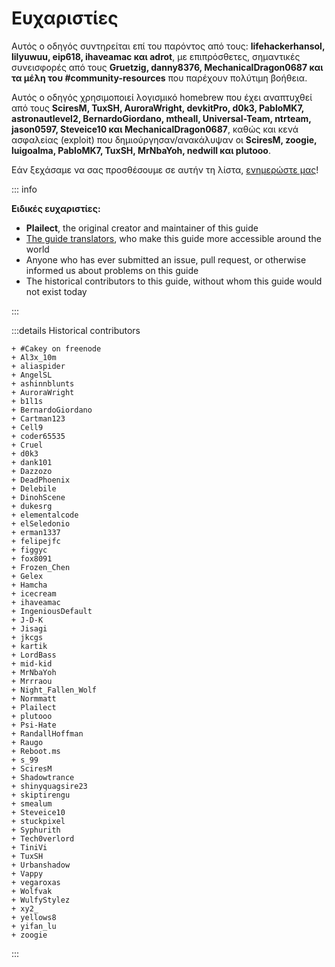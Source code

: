# Ευχαριστίες

Αυτός ο οδηγός συντηρείται επί του παρόντος από τους: **lifehackerhansol, lilyuwuu, eip618, ihaveamac και adrot**, με επιπρόσθετες, σημαντικές συνεισφορές από τους **Gruetzig, danny8376, MechanicalDragon0687 και τα μέλη του #community-resources** που παρέχουν πολύτιμη βοήθεια.

Αυτός ο οδηγός χρησιμοποιεί λογισμικό homebrew που έχει αναπτυχθεί από τους **SciresM, TuxSH, AuroraWright, devkitPro, d0k3, PabloMK7, astronautlevel2, BernardoGiordano, mtheall, Universal-Team, ntrteam, jason0597, Steveice10 και MechanicalDragon0687**, καθώς και κενά ασφαλείας (exploit) που δημιούργησαν/ανακάλυψαν οι **SciresM, zoogie, luigoalma, PabloMK7, TuxSH, MrNbaYoh, nedwill και plutooo**.

Εάν ξεχάσαμε να σας προσθέσουμε σε αυτήν τη λίστα, [ενημερώστε μας](https://github.com/hacks-guide/Guide_3DS/issues)!

::: info

**Ειδικές ευχαριστίες:**

- **Plailect**, the original creator and maintainer of this guide
- [The guide translators](https://crowdin.com/project/3ds-guide), who make this guide more accessible around the world
- Anyone who has ever submitted an issue, pull request, or otherwise informed us about problems on this guide
- The historical contributors to this guide, without whom this guide would not exist today

:::

:::details Historical contributors

```
+ #Cakey on freenode
+ Al3x_10m
+ aliaspider
+ AngelSL
+ ashinnblunts
+ AuroraWright
+ b1l1s
+ BernardoGiordano
+ Cartman123
+ Cell9
+ coder65535
+ Cruel
+ d0k3
+ dank101
+ Dazzozo
+ DeadPhoenix
+ Delebile
+ DinohScene
+ dukesrg
+ elementalcode
+ elSeledonio
+ erman1337
+ felipejfc
+ figgyc
+ fox8091
+ Frozen_Chen
+ Gelex
+ Hamcha
+ icecream
+ ihaveamac
+ IngeniousDefault
+ J-D-K
+ Jisagi
+ jkcgs
+ kartik
+ LordBass
+ mid-kid
+ MrNbaYoh
+ Mrrraou
+ Night_Fallen_Wolf
+ Normmatt
+ Plailect
+ plutooo
+ Psi-Hate
+ RandallHoffman
+ Raugo
+ Reboot.ms
+ s_99
+ SciresM
+ Shadowtrance
+ shinyquagsire23
+ skiptirengu
+ smealum
+ Steveice10
+ stuckpixel
+ Syphurith
+ Tech0verlord
+ TiniVi
+ TuxSH
+ Urbanshadow
+ Vappy
+ vegaroxas
+ Wolfvak
+ WulfyStylez
+ xy2_
+ yellows8
+ yifan_lu
+ zoogie
```

:::
